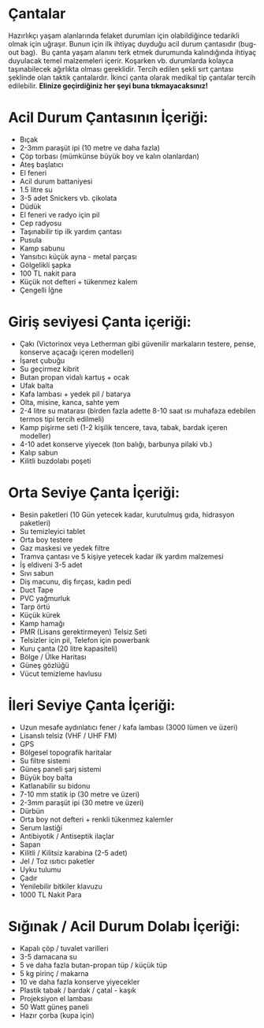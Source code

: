 # Çantalar
Hazırlıkçı yaşam alanlarında felaket durumları için olabildiğince tedarikli olmak için uğraşır.
Bunun için ilk ihtiyaç duyduğu acil durum çantasıdır (bug-out bag).  Bu çanta yaşam alanını terk etmek durumunda kalındığında ihtiyaç duyulacak temel malzemeleri içerir. Koşarken vb.  durumlarda kolayca taşınabilecek ağırlıkta olması gereklidir. Tercih edilen şekli sırt çantası şeklinde olan taktik çantalardır. İkinci çanta olarak medikal tip çantalar tercih edilebilir.
**Elinize geçirdiğiniz her şeyi buna tıkmayacaksınız!**

# Acil Durum Çantasının İçeriği:
* Bıçak
* 2-3mm paraşüt ipi (10 metre ve daha fazla)
* Çöp torbası (mümkünse büyük boy ve kalın olanlardan)
* Ateş başlatıcı
* El feneri
* Acil durum battaniyesi
* 1.5 litre su
* 3-5 adet Snickers vb. çikolata
* Düdük
* El feneri ve radyo için pil
* Cep radyosu
* Taşınabilir tip ilk yardım çantası
* Pusula
* Kamp sabunu
* Yansıtıcı küçük ayna - metal parçası
* Gölgelikli şapka
* 100 TL nakit para
* Küçük not defteri + tükenmez kalem
* Çengelli İğne

# Giriş seviyesi Çanta içeriği:
* Çakı (Victorinox veya Letherman gibi güvenilir markaların testere, pense, konserve açacağı içeren modelleri)
* İşaret çubuğu
* Su geçirmez kibrit
* Butan propan vidalı kartuş + ocak
* Ufak balta
* Kafa lambası + yedek pil / batarya
* Olta, misine, kanca, sahte yem
* 2-4 litre su matarası (birden fazla adette 8-10 saat ısı muhafaza edebilen termos tipi tercih edilmeli)
* Kamp pişirme seti (1-2 kişilik tencere, tava, tabak, bardak içeren modeller)
* 4-10 adet konserve yiyecek (ton balığı, barbunya pilaki vb.)
* Kalıp sabun
* Kilitli buzdolabı poşeti


# Orta Seviye Çanta İçeriği:
* Besin paketleri (10 Gün yetecek kadar, kurutulmuş gıda, hidrasyon paketleri)
* Su temizleyici tablet
* Orta boy testere
* Gaz maskesi ve yedek filtre
* Tramva çantası ve 5 kişiye yetecek kadar ilk yardım malzemesi
* İş eldiveni 3-5 adet
* Sıvı sabun
* Diş macunu, diş fırçası, kadın pedi
* Duct Tape
* PVC yağmurluk
* Tarp örtü
* Küçük kürek
* Kamp hamağı
* PMR (Lisans gerektirmeyen) Telsiz Seti
* Telsizler için pil, Telefon için powerbank
* Kuru çanta (20 litre kapasiteli)
* Bölge / Ülke Haritası
* Güneş gözlüğü
* Vücut temizleme havlusu

# İleri Seviye Çanta İçeriği:
* Uzun mesafe aydınlatıcı fener / kafa lambası (3000 lümen ve üzeri)
* Lisanslı telsiz (VHF / UHF FM)
* GPS
* Bölgesel topografik haritalar
* Su filtre sistemi
* Güneş paneli şarj sistemi
* Büyük boy balta
* Katlanabilir su bidonu
* 7-10 mm statik ip (30 metre ve üzeri)
* 2-3mm paraşüt ipi (30 metre ve üzeri)
* Dürbün
* Orta boy not defteri + renkli tükenmez kalemler
* Serum lastiği
* Antibiyotik / Antiseptik ilaçlar
* Sapan
* Kilitli / Kilitsiz karabina (2-5 adet)
* Jel / Toz ısıtıcı paketler
* Uyku tulumu
* Çadır
* Yenilebilir bitkiler klavuzu
* 1000 TL Nakit Para

# Sığınak / Acil Durum Dolabı İçeriği:
* Kapalı çöp / tuvalet varilleri
* 3-5 damacana su
* 5 ve daha fazla butan-propan tüp / küçük tüp
* 5 kg pirinç / makarna
* 10 ve daha fazla konserve yiyecekler
* Plastik tabak / bardak / çatal - kaşık
* Projeksiyon el lambası
* 50 Watt güneş paneli
* Hazır çorba (kupa için)
